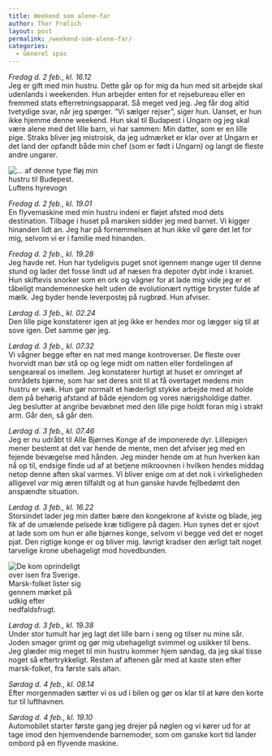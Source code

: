 ```yaml
---
title: Weekend som alene-far
author: Thor Frølich
layout: post
permalink: /weekend-som-alene-far/
categories:
  - Generel spas
---
```

*Fredag d. 2 feb., kl. 16.12*  
Jeg er gift med min hustru. Dette går op for mig da hun med sit arbejde skal udenlands i weekenden. Hun arbejder enten for et rejsebureau eller en fremmed stats efterretningsapparat. Så meget ved jeg. Jeg får dog altid tvetydige svar, når jeg spørger. “Vi sælger rejser”, siger hun. Uanset, er hun ikke hjemme denne weekend. Hun skal til Budapest i Ungarn og jeg skal være alene med det lille barn, vi har sammen: Min datter, som er en lille pige. Straks bliver jeg mistroisk, da jeg udmærket er klar over at Ungarn er det land der opfandt både min chef (som er født i Ungarn) og langt de fleste andre ungarer.

<div class="bitImage bitRight" style="width: 196px">
  <img src="http://www.abekat.net/wp-content/images/biplane.jpg" alt="... af denne type fløj min hustru til Budepest." /><br /> Luftens hyrevogn
</div>

*Fredag d. 2 feb., kl. 19.01*  
En flyvemaskine med min hustru indeni er fløjet afsted mod dets destination. Tilbage i huset på marsken sidder jeg med barnet. Vi kigger hinanden lidt an. Jeg har på fornemmelsen at hun ikke vil gøre det let for mig, selvom vi er i familie med hinanden.

*Fredag d. 2 feb., kl. 19.28*  
Jeg havde ret. Hun har tydeligvis puget snot igennem mange uger til denne stund og lader det fosse lindt ud af næsen fra depoter dybt inde i kraniet. Hun skiftevis snorker som en ork og vågner for at lade mig vide jeg er et tåbeligt mandemenneske helt uden de evolutionært nyttige bryster fulde af mælk. Jeg byder hende leverpostej på rugbrød. Hun afviser.

*Lørdag d. 3 feb., kl. 02.24*  
Den lille pige konstaterer igen at jeg ikke er hendes mor og lægger sig til at sove igen. Det samme gør jeg.

*Lørdag d. 3 feb., kl. 07.32*  
Vi vågner begge efter en nat med mange kontroverser. De fleste over hvorvidt man bør stå op og lege midt om natten eller fordelingen af sengeareal os imellem. Jeg konstaterer hurtigt at huset er omringet af områdets bjørne, som har set deres snit til at få overtaget medens min hustru er væk. Hun gør normalt et hæderligt stykke arbejde med at holde dem på behørig afstand af både ejendom og vores nærigsholdige datter. Jeg beslutter at angribe bevæbnet med den lille pige holdt foran mig i strakt arm. Går den, så går den.

*Lørdag d. 3 feb., kl. 07.46*  
Jeg er nu udråbt til Alle Bjørnes Konge af de imponerede dyr. Lillepigen mener bestemt at det var hende de mente, men det afviser jeg med en fejende bevægelse med hånden. Jeg minder hende om at hun hverken kan nå op til, endsige finde ud af at betjene mikroovnen i hvilken hendes middag netop denne aften skal varmes. Vi bliver enige om at det nok i virkeligheden alligevel *var* mig æren tilfaldt og at hun ganske havde fejlbedømt den anspændte situation.

*Lørdag d. 3 feb., kl. 16.22*  
Storsindet lader jeg min datter bære den kongekrone af kviste og blade, jeg fik af de umælende pelsede kræ tidligere på dagen. Hun synes det er sjovt at lade som om hun er alle bjørnes konge, selvom vi begge ved det er noget pjat. Den rigtige konge er og bliver mig. Iøvrigt kradser den ærligt talt noget tarvelige krone ubehageligt mod hovedbunden.

<div class="bitImage bitLeft" style="width: 158px">
  <img src="http://www.abekat.net/wp-content/images/swamppeople.jpg" alt="De kom oprindeligt over isen fra Sverige." /><br /> Marsk-folket lister sig gennem mørket på udkig efter nedfaldsfrugt.
</div>

*Lørdag d. 3 feb., kl. 19.38*  
Under stor tumult har jeg lagt det lille barn i seng og tilser nu mine sår. Joden smager grimt og gør mig ubehageligt svimmel og usikker til bens. Jeg glæder mig meget til min hustru kommer hjem søndag, da jeg skal tisse noget så eftertrykkeligt. Resten af aftenen går med at kaste sten efter marsk-folket, fra første sals altan.

*Sørdag d. 4 feb., kl. 08.14*  
Efter morgenmaden sætter vi os ud i bilen og gør os klar til at køre den korte tur til lufthavnen.

*Sørdag d. 4 feb., kl. 19.10*  
Automobilet starter første gang jeg drejer på nøglen og vi kører ud for at tage imod den hjemvendende barnemoder, som om ganske kort tid lander ombord på en flyvende maskine.